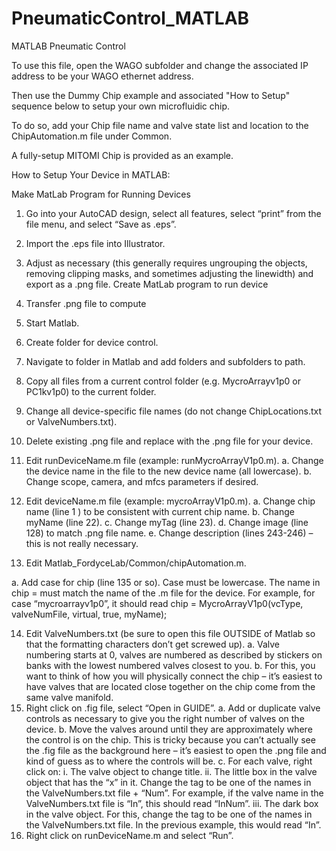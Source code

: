 # PneumaticControl_MATLAB
MATLAB Pneumatic Control


To use this file, open the WAGO subfolder and change the associated IP address to be your WAGO ethernet address. 

Then use the Dummy Chip example and associated "How to Setup" sequence below to setup your own microfluidic chip. 

To do so, add your Chip file name and valve state list and location to the ChipAutomation.m file under Common. 

A fully-setup MITOMI Chip is provided as an example. 

How to Setup Your Device in MATLAB: 

Make MatLab Program for Running Devices


1.	Go into your AutoCAD design, select all features, select “print” from the file menu, and select “Save as .eps”.
2.	Import the .eps file into Illustrator.
3.	Adjust as necessary (this generally requires ungrouping the objects, removing clipping masks, and sometimes adjusting the linewidth) and export as a .png file.
Create MatLab program to run device
4.	Transfer .png file to compute
5.	Start Matlab.
6.	Create folder for device control.
7.	Navigate to folder in Matlab and add folders and subfolders to path.
8.	Copy all files from a current control folder (e.g. MycroArrayv1p0 or PC1kv1p0) to the current folder.
9.	Change all device-specific file names (do not change ChipLocations.txt or ValveNumbers.txt).
10.	Delete existing .png file and replace with the .png file for your device.
11.	Edit runDeviceName.m file (example: runMycroArrayV1p0.m).
a.	Change the device name in the file to the new device name (all lowercase).
b.	Change scope, camera, and mfcs parameters if desired.
12.	Edit deviceName.m file (example: mycroArrayV1p0.m).
a.	Change chip name (line 1 ) to be consistent with current chip name.
b.	Change myName (line 22).
c.	Change myTag (line 23).
d.	Change image (line 128) to match .png file name.
e.	Change description (lines 243-246) – this is not really necessary.

13.	Edit Matlab_FordyceLab/Common/chipAutomation.m.

a.	Add case for chip (line 135 or so).  Case must be lowercase.  The name in chip =  must match the name of the .m file for the device.  For example, for case “mycroarrayv1p0”, it should read chip = MycroArrayV1p0(vcType, valveNumFile, virtual, true, myName);

14.	Edit ValveNumbers.txt (be sure to open this file OUTSIDE of Matlab so that the formatting characters don’t get screwed up).
a.	Valve numbering starts at 0, valves are numbered as described by stickers on banks with the lowest numbered valves closest to you.
b.	For this, you want to think of how you will physically connect the chip – it’s easiest to have valves that are located close together on the chip come from the same valve manifold.
15.	Right click on .fig file, select “Open in GUIDE”.
a.	Add or duplicate valve controls as necessary to give you the right number of valves on the device.
b.	Move the valves around until they are approximately where the control is on the chip.  This is tricky because you can’t actually see the .fig file as the background here – it’s easiest to open the .png file and kind of guess as to where the controls will be.
c.	For each valve, right click on:
i.	The valve object to change title.
ii.	The little box in the valve object that has the “x” in it.  Change the tag to be one of the names in the ValveNumbers.txt file + “Num”.  For example, if the valve name in the ValveNumbers.txt file is “In”, this should read “InNum”.
iii.	The dark box in the valve object.  For this, change the tag to be one of the names in the ValveNumbers.txt file.  In the previous example, this would read “In”.
16.	Right click on runDeviceName.m and select “Run”.

